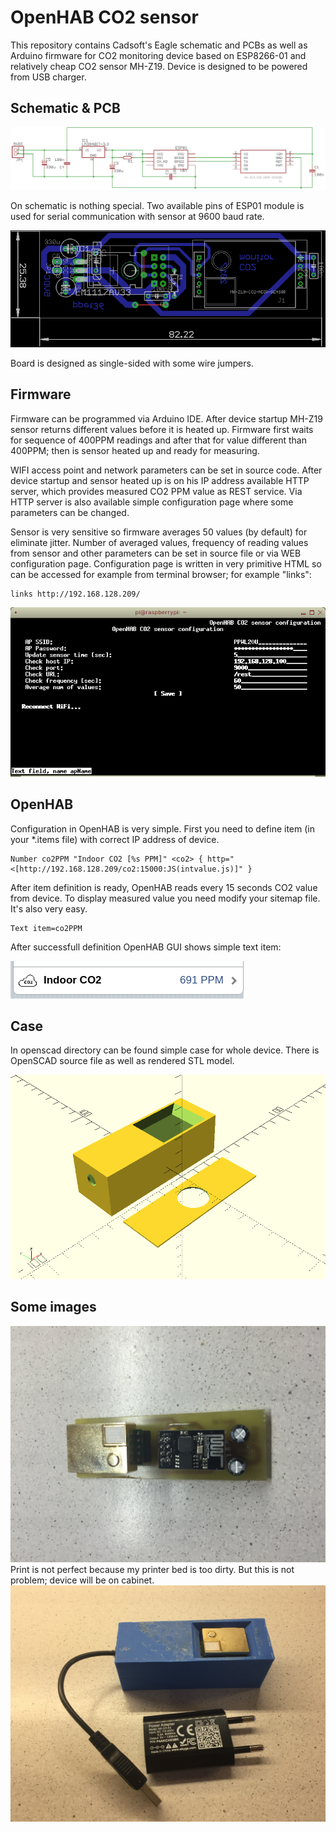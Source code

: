 # OpenHAB CO2 sensor

This repository contains Cadsoft's Eagle schematic and PCBs as well as Arduino firmware for CO2 monitoring device based on ESP8266-01 and relatively cheap CO2 sensor MH-Z19. Device is designed to be powered from USB charger.

## Schematic & PCB

![alt](/eagle/co2_sch.png)

On schematic is nothing special. Two available pins of ESP01 module is used for serial communication with sensor at 9600 baud rate.

![alt](/eagle/co2_brd.png)

Board is designed as single-sided with some wire jumpers.

## Firmware

Firmware can be programmed via Arduino IDE. After device startup MH-Z19 sensor returns different values before it is heated up. Firmware first waits for sequence of 400PPM readings and after that for value different than 400PPM; then is sensor heated up and ready for measuring.

WIFI access point and network parameters can be set in source code. After device startup and sensor heated up is on his IP address available HTTP server, which provides measured CO2 PPM value as REST service. Via HTTP server is also available simple configuration page where some parameters can be changed.

Sensor is very sensitive so firmware averages 50 values (by default) for eliminate jitter. Number of averaged values, frequency of reading values from sensor and other parameters can be set in source file or via WEB configuration page. Configuration page is written in very primitive HTML so can be accessed for example from terminal browser; for example "links":

```
links http://192.168.128.209/
```
![alt](/images/admin.png)

## OpenHAB

Configuration in OpenHAB is very simple. First you need to define item (in your *.items file) with correct IP address of device.
```
Number co2PPM "Indoor CO2 [%s PPM]" <co2> { http="<[http://192.168.128.209/co2:15000:JS(intvalue.js)]" } 
```
After item definition is ready, OpenHAB reads every 15 seconds CO2 value from device. To display measured value you need modify your sitemap file. It's also very easy.
```
Text item=co2PPM
```
After successfull definition OpenHAB GUI shows simple text item:

![alt](/images/oh.png?raw=true)

## Case
In openscad directory can be found simple case for whole device. There is OpenSCAD source file as well as rendered STL model.

![alt](/openscad/case.png?raw=true)

## Some images
![alt](/images/2017-03-01%2017.21.12.jpg?raw=true)
Print is not perfect because my printer bed is too dirty. But this is not problem; device will be on cabinet.
![alt](/images/2017-03-02%2016.58.54.jpg?raw=true)
